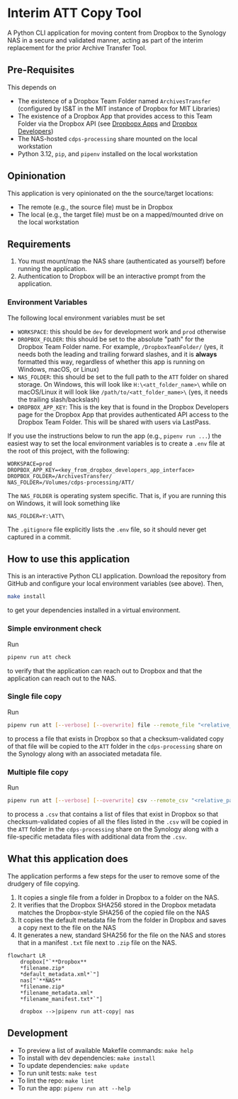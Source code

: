 # Interim ATT Copy Tool

A Python CLI application for moving content from Dropbox to the Synology NAS in a secure and validated manner, acting as part of the interim replacement for the prior Archive Transfer Tool.

## Pre-Requisites

This depends on

* The existence of a Dropbox Team Folder named `ArchivesTransfer` (configured by IS&T in the MIT instance of Dropbox for MIT Libraries)
* The existence of a Dropbox App that provides access to this Team Folder via the Dropbox API (see [Dropbopx Apps](https://www.dropbox.com/apps) and [Dropbox Developers](ttps://www.dropbox.com/developers/apps))
* The NAS-hosted `cdps-processing` share mounted on the local workstation
* Python 3.12, `pip`, and `pipenv` installed on the local workstation

## Opinionation

This application is very opinionated on the the source/target locations:

* The remote (e.g., the source file) must be in Dropbox
* The local (e.g., the target file) must be on a mapped/mounted drive on the local workstation

## Requirements

1. You must mount/map the NAS share (authenticated as yourself) before running the application.
1. Authentication to Dropbox will be an interactive prompt from the application.

### Environment Variables

The following local environment variables must be set

* `WORKSPACE`: this should be `dev` for development work and `prod` otherwise
* `DROPBOX_FOLDER`: this should be set to the absolute "path" for the Dropbox Team Folder name. For example, `/DropboxTeamFolder/` (yes, it needs both the leading and trailing forward slashes, and it is **always** formatted this way, regardless of whether this app is running on Windows, macOS, or Linux)
* `NAS_FOLDER`: this should be set to the full path to the `ATT` folder on shared storage. On Windows, this will look like `H:\<att_folder_name>\` while on macOS/Linux it will look like `/path/to/<att_folder_mame>\` (yes, it needs the trailing slash/backslash)
* `DROPBOX_APP_KEY`: This is the key that is found in the Dropbox Developers page for the Dropbox App that provides authenticated API access to the Dropbox Team Folder. This will be shared with users via LastPass.

If you use the instructions below to run the app (e.g., `pipenv run ...`) the easiest way to set the local environment variables is to create a `.env` file at the root of this project, with the following:

```env
WORKSPACE=prod
DROPBOX_APP_KEY=<key_from_dropbox_developers_app_interface>
DROPBOX_FOLDER=/ArchivesTransfer/
NAS_FOLDER=/Volumes/cdps-processing/ATT/
```

The `NAS_FOLDER` is operating system specific. That is, if you are running this on Windows, it will look something like

```env
NAS_FOLDER=Y:\ATT\
```

The `.gitignore` file explicitly lists the `.env` file, so it should never get captured in a commit.

## How to use this application

This is an interactive Python CLI application. Download the repository from GitHub and configure your local environment variables (see above). Then,

```bash
make install
```

to get your dependencies installed in a virtual environment.

### Simple environment check

Run

```bash
pipenv run att check
```

to verify that the application can reach out to Dropbox and that the application can reach out to the NAS.

### Single file copy

Run

```bash
pipenv run att [--verbose] [--overwrite] file --remote_file "<relative_path_to_remote_file>"
```

to process a file that exists in Dropbox so that a checksum-validated copy of that file will be copied to the `ATT` folder in the `cdps-processing` share on the Synology along with an associated metadata file.

### Multiple file copy

Run

```bash
pipenv run att [--verbose] [--overwrite] csv --remote_csv "<relative_path_to_remote_csv_file>"
```

to process a `.csv` that contains a list of files that exist in Dropbox so that checksum-validated copies of all the files listed in the `.csv` will be copied in the `ATT` folder in the `cdps-processing` share on the Synology along with a file-specific metadata files with additional data from the `.csv`.

## What this application does

The application performs a few steps for the user to remove some of the drudgery of file copying.

1. It copies a single file from a folder in Dropbox to a folder on the NAS.
1. It verifies that the Dropbox SHA256 stored in the Dropbox metadata matches the Dropbox-style SHA256 of the copied file on the NAS
1. It copies the default metadata file from the folder in Dropbox and saves a copy next to the file on the NAS
1. It generates a new, standard SHA256 for the file on the NAS and stores that in a manifest `.txt` file next to `.zip` file on the NAS.

```mermaid
flowchart LR
    dropbox["`**Dropbox**
    *filename.zip*
    *default_metadata.xml*`"]
    nas["`**NAS**
    *filename.zip*
    *filename_metadata.xml*
    *filename_manifest.txt*`"]

    dropbox -->|pipenv run att-copy| nas
```

## Development

* To preview a list of available Makefile commands: `make help`
* To install with dev dependencies: `make install`
* To update dependencies: `make update`
* To run unit tests: `make test`
* To lint the repo: `make lint`
* To run the app: `pipenv run att --help`
